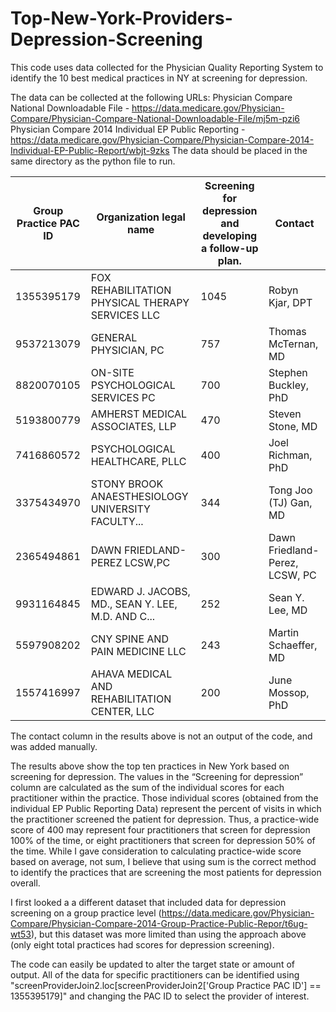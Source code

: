 # Top-New-York-Providers-Depression-Screening
This code uses data collected for the Physician Quality Reporting System to identify the 10 best medical practices in NY at screening for depression. 

The data can be collected at the following URLs:
  Physician Compare National Downloadable File - https://data.medicare.gov/Physician-Compare/Physician-Compare-National-Downloadable-File/mj5m-pzi6
  Physician Compare 2014 Individual EP Public Reporting - https://data.medicare.gov/Physician-Compare/Physician-Compare-2014-Individual-EP-Public-Report/wbjt-9zks
  The data should be placed in the same directory as the python file to run.
  
  
Group Practice PAC ID	| Organization legal name |	Screening for depression and developing a follow-up plan. |	Contact
--- | --- | --- | --- 
1355395179	| FOX REHABILITATION PHYSICAL THERAPY SERVICES LLC	|	1045|	Robyn Kjar, DPT
9537213079|	GENERAL PHYSICIAN, PC	|	757|	Thomas McTernan, MD
8820070105|	ON-SITE PSYCHOLOGICAL SERVICES PC	|	700|	Stephen Buckley, PhD
5193800779|	AMHERST MEDICAL ASSOCIATES, LLP	|	470|	Steven Stone, MD
7416860572|	PSYCHOLOGICAL HEALTHCARE, PLLC	|	400|	Joel Richman, PhD
3375434970|	STONY BROOK ANAESTHESIOLOGY UNIVERSITY FACULTY...	|	344|	Tong Joo (TJ) Gan, MD
2365494861|	DAWN FRIEDLAND-PEREZ LCSW,PC|	300|	Dawn Friedland-Perez, LCSW, PC
9931164845|	EDWARD J. JACOBS, MD., SEAN Y. LEE, M.D. AND C...|	252|	Sean Y. Lee, MD
5597908202|	CNY SPINE AND PAIN MEDICINE LLC|	243|	Martin Schaeffer, MD
1557416997|	AHAVA MEDICAL AND REHABILITATION CENTER, LLC|	200|	June Mossop, PhD

The contact column in the results above is not an output of the code, and was added manually.

The results above show the top ten practices in New York based on screening for depression. The values in the “Screening for depression” column are calculated as the sum of the individual scores for each practitioner within the practice. Those individual scores (obtained from the individual EP Public Reporting Data) represent the percent of visits in which the practitioner screened the patient for depression. Thus, a practice-wide score of 400 may represent four practitioners that screen for depression 100% of the time, or eight practitioners that screen for depression 50% of the time. While I gave consideration to calculating practice-wide score based on average, not sum, I believe that using sum is the correct method to identify the practices that are screening the most patients for depression overall. 

I first looked a a different dataset that included data for depression screening on a group practice level (https://data.medicare.gov/Physician-Compare/Physician-Compare-2014-Group-Practice-Public-Repor/t6ug-wt53), but this dataset was more limited than using the approach above (only eight total practices had scores for depression screening). 

The code can easily be updated to alter the target state or amount of output. All of the data for specific practitioners can be identified using "screenProviderJoin2.loc[screenProviderJoin2['Group Practice PAC ID'] == 1355395179]" and changing the PAC ID to select the provider of interest.
